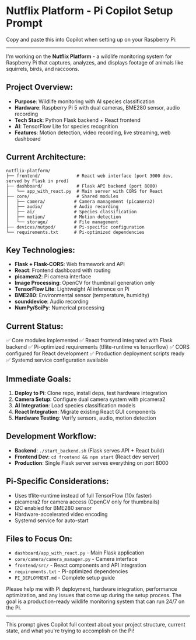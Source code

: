 # Nutflix Platform - Pi Copilot Setup Prompt

Copy and paste this into Copilot when setting up on your Raspberry Pi:

---

I'm working on the **Nutflix Platform** - a wildlife monitoring system for Raspberry Pi that captures, analyzes, and displays footage of animals like squirrels, birds, and raccoons.

## Project Overview:
- **Purpose**: Wildlife monitoring with AI species classification
- **Hardware**: Raspberry Pi 5 with dual cameras, BME280 sensor, audio recording
- **Tech Stack**: Python Flask backend + React frontend
- **AI**: TensorFlow Lite for species recognition
- **Features**: Motion detection, video recording, live streaming, web dashboard

## Current Architecture:
```
nutflix-platform/
├── frontend/              # React web interface (port 3000 dev, served by Flask in prod)
├── dashboard/             # Flask API backend (port 8000)
│   └── app_with_react.py  # Main server with CORS for React
├── core/                  # Shared modules
│   ├── camera/           # Camera management (picamera2)
│   ├── audio/            # Audio recording
│   ├── ai/               # Species classification
│   ├── motion/           # Motion detection
│   └── storage/          # File management
├── devices/nutpod/       # Pi-specific configuration
└── requirements.txt      # Pi-optimized dependencies
```

## Key Technologies:
- **Flask + Flask-CORS**: Web framework and API
- **React**: Frontend dashboard with routing
- **picamera2**: Pi camera interface
- **Image Processing**: OpenCV for thumbnail generation only
- **TensorFlow Lite**: Lightweight AI inference on Pi
- **BME280**: Environmental sensor (temperature, humidity)
- **sounddevice**: Audio recording
- **NumPy/SciPy**: Numerical processing

## Current Status:
✅ Core modules implemented
✅ React frontend integrated with Flask backend
✅ Pi-optimized requirements (tflite-runtime vs tensorflow)
✅ CORS configured for React development
✅ Production deployment scripts ready
✅ Systemd service configuration available

## Immediate Goals:
1. **Deploy to Pi**: Clone repo, install deps, test hardware integration
2. **Camera Setup**: Configure dual camera system with picamera2
3. **AI Integration**: Load species classification models
4. **React Integration**: Migrate existing React GUI components
5. **Hardware Testing**: Verify sensors, audio, motion detection

## Development Workflow:
- **Backend**: `./start_backend.sh` (Flask serves API + React build)
- **Frontend Dev**: `cd frontend && npm start` (React dev server)
- **Production**: Single Flask server serves everything on port 8000

## Pi-Specific Considerations:
- Uses tflite-runtime instead of full TensorFlow (10x faster)
- picamera2 for camera access (OpenCV only for thumbnails)
- I2C enabled for BME280 sensor
- Hardware-accelerated video encoding
- Systemd service for auto-start

## Files to Focus On:
- `dashboard/app_with_react.py` - Main Flask application
- `core/camera/camera_manager.py` - Camera interface
- `frontend/src/` - React components and API integration
- `requirements.txt` - Pi-optimized dependencies
- `PI_DEPLOYMENT.md` - Complete setup guide

Please help me with Pi deployment, hardware integration, performance optimization, and any issues that come up during the setup process. The goal is a production-ready wildlife monitoring system that can run 24/7 on the Pi.

---

This prompt gives Copilot full context about your project structure, current state, and what you're trying to accomplish on the Pi!
